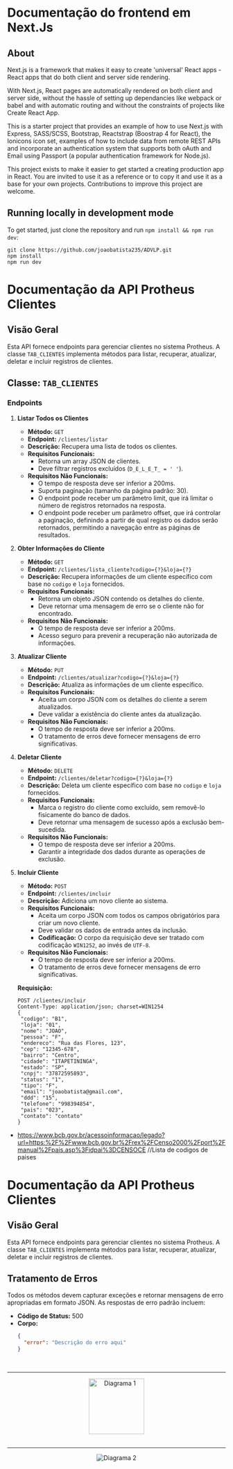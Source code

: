 # Documentação do frontend em Next.Js

## About

Next.js is a framework that makes it easy to create 'universal' React apps - React apps that do both client and server side rendering.

With Next.js, React pages are automatically rendered on both client and server side, without the hassle of setting up dependancies like webpack or babel and with automatic routing and without the constraints of projects like Create React App.

This is a starter project that provides an example of how to use Next.js with Express, SASS/SCSS, Bootstrap, Reactstrap (Boostrap 4 for React), the Ionicons icon set, examples of how to include data from remote REST APIs and incorporate an authentication system that supports both oAuth and Email using Passport (a popular authentication framework for Node.js).

This project exists to make it easier to get started a creating production app in React. You are invited to use it as a reference or to copy it and use it as a base for your own projects. Contributions to improve this project are welcome.

## Running locally in development mode

To get started, just clone the repository and run `npm install && npm run dev`:

    git clone https://github.com/joaobatista235/ADVLP.git
    npm install
    npm run dev

# Documentação da API Protheus Clientes

## Visão Geral

Esta API fornece endpoints para gerenciar clientes no sistema Protheus. A classe `TAB_CLIENTES` implementa métodos para listar, recuperar, atualizar, deletar e incluir registros de clientes.

## Classe: `TAB_CLIENTES`

### Endpoints

1. **Listar Todos os Clientes**
   - **Método:** `GET`
   - **Endpoint:** `/clientes/listar`
   - **Descrição:** Recupera uma lista de todos os clientes.
   - **Requisitos Funcionais:**
     - Retorna um array JSON de clientes.
     - Deve filtrar registros excluídos (`D_E_L_E_T_ = ' '`).
   - **Requisitos Não Funcionais:**
     - O tempo de resposta deve ser inferior a 200ms.
     - Suporta paginação (tamanho da página padrão: 30).
     - O endpoint pode receber um parâmetro limit, que irá limitar o número de registros retornados na resposta.
     - O endpoint pode receber um parâmetro offset, que irá controlar a paginação, definindo a partir de qual registro os dados serão retornados, permitindo a navegação entre as páginas de resultados.
2. **Obter Informações do Cliente**

   - **Método:** `GET`
   - **Endpoint:** `/clientes/lista_cliente?codigo={?}&loja={?}`
   - **Descrição:** Recupera informações de um cliente específico com base no `codigo` e `loja` fornecidos.
   - **Requisitos Funcionais:**
     - Retorna um objeto JSON contendo os detalhes do cliente.
     - Deve retornar uma mensagem de erro se o cliente não for encontrado.
   - **Requisitos Não Funcionais:**
     - O tempo de resposta deve ser inferior a 200ms.
     - Acesso seguro para prevenir a recuperação não autorizada de informações.

3. **Atualizar Cliente**

   - **Método:** `PUT`
   - **Endpoint:** `/clientes/atualizar?codigo={?}&loja={?}`
   - **Descrição:** Atualiza as informações de um cliente específico.
   - **Requisitos Funcionais:**
     - Aceita um corpo JSON com os detalhes do cliente a serem atualizados.
     - Deve validar a existência do cliente antes da atualização.
   - **Requisitos Não Funcionais:**
     - O tempo de resposta deve ser inferior a 200ms.
     - O tratamento de erros deve fornecer mensagens de erro significativas.

4. **Deletar Cliente**

   - **Método:** `DELETE`
   - **Endpoint:** `/clientes/deletar?codigo={?}&loja={?}`
   - **Descrição:** Deleta um cliente específico com base no `codigo` e `loja` fornecidos.
   - **Requisitos Funcionais:**
     - Marca o registro do cliente como excluído, sem removê-lo fisicamente do banco de dados.
     - Deve retornar uma mensagem de sucesso após a exclusão bem-sucedida.
   - **Requisitos Não Funcionais:**
     - O tempo de resposta deve ser inferior a 200ms.
     - Garantir a integridade dos dados durante as operações de exclusão.

5. **Incluir Cliente**

   - **Método:** `POST`
   - **Endpoint:** `/clientes/incluir`
   - **Descrição:** Adiciona um novo cliente ao sistema.
   - **Requisitos Funcionais:**
     - Aceita um corpo JSON com todos os campos obrigatórios para criar um novo cliente.
     - Deve validar os dados de entrada antes da inclusão.
     - **Codificação:** O corpo da requisição deve ser tratado com codificação `WIN1252`, ao invés de `UTF-8`.
   - **Requisitos Não Funcionais:**
     - O tempo de resposta deve ser inferior a 200ms.
     - O tratamento de erros deve fornecer mensagens de erro significativas.

   **Requisição:**

   ```http
   POST /clientes/incluir
   Content-Type: application/json; charset=WIN1254
   {
    "codigo": "B1",
    "loja": "01",
    "nome": "JOAO",
    "pessoa": "F",
    "endereco": "Rua das Flores, 123",
    "cep": "12345-678",
    "bairro": "Centro",
    "cidade": "ITAPETININGA",
    "estado": "SP",
    "cnpj": "37872595893",
    "status": "1",
    "tipo": "F",
    "email": "joaobatista@gmail.com",
    "ddd": "15",
    "telefone": "998394854",
    "pais": "023",
    "contato": "contato"
   }
   ```
  - https://www.bcb.gov.br/acessoinformacao/legado?url=https:%2F%2Fwww.bcb.gov.br%2Frex%2FCenso2000%2Fport%2Fmanual%2Fpais.asp%3Fidpai%3DCENSOCE //Lista de codigos de paises
# Documentação da API Protheus Clientes

## Visão Geral

Esta API fornece endpoints para gerenciar clientes no sistema Protheus. A classe `TAB_CLIENTES` implementa métodos para listar, recuperar, atualizar, deletar e incluir registros de clientes.

## Tratamento de Erros

Todos os métodos devem capturar exceções e retornar mensagens de erro apropriadas em formato JSON. As respostas de erro padrão incluem:

- **Código de Status:** 500
- **Corpo:**
  ```json
  {
    "error": "Descrição do erro aqui"
  }
  ```
  <br>
 <hr>
<div align="center">
    <picture>
      <img alt="Diagrama 1" src="/backend/assets/caso_e_uso.svg" height="128">
    </picture>
</div>


 <br>
 <hr>


<div align="center">
    <picture>
      <img alt="Diagrama 2" src="/backend/assets/diagrama_de_classes.svg" >
    </picture>
</div>
